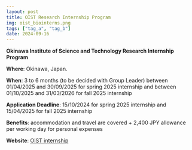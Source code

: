 ```yaml
---
layout: post
title: OIST Research Internship Program
img: oist_biointerns.png 
tags: ["tag_a", "tag_b"]
date: 2024-09-16
---
```


**Okinawa Institute of Science and Technology Research Internship Program**

**Where**: Okinawa, Japan.

**When**: 3 to 6 months (to be decided with Group Leader) between 01/04/2025 and 30/09/2025 for spring 2025 internship and between 01/10/2025 and 31/03/2026 for fall 2025 internship 

**Application Deadline**: 15/10/2024 for spring 2025 internship and 15/04/2025 for fall 2025 internship

**Benefits**: accommodation and travel are covered + 2,400 JPY allowance per working day for personal expenses

**Website**: [OIST internship](https://admissions.oist.jp/oist-research-internship-program-description)
